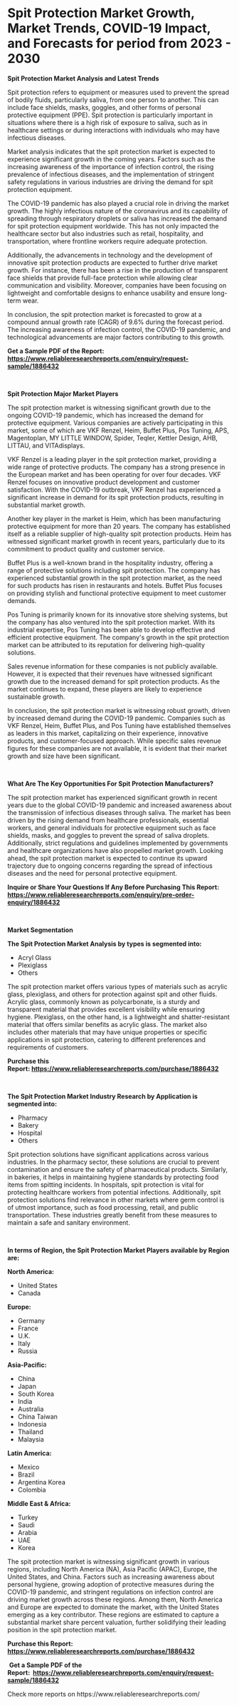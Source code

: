 <p><h1>Spit Protection Market Growth, Market Trends, COVID-19 Impact, and Forecasts for period from 2023 - 2030</h1></p><p><strong>Spit Protection Market Analysis and Latest Trends</strong></p>
<p><p>Spit protection refers to equipment or measures used to prevent the spread of bodily fluids, particularly saliva, from one person to another. This can include face shields, masks, goggles, and other forms of personal protective equipment (PPE). Spit protection is particularly important in situations where there is a high risk of exposure to saliva, such as in healthcare settings or during interactions with individuals who may have infectious diseases.</p><p>Market analysis indicates that the spit protection market is expected to experience significant growth in the coming years. Factors such as the increasing awareness of the importance of infection control, the rising prevalence of infectious diseases, and the implementation of stringent safety regulations in various industries are driving the demand for spit protection equipment.</p><p>The COVID-19 pandemic has also played a crucial role in driving the market growth. The highly infectious nature of the coronavirus and its capability of spreading through respiratory droplets or saliva has increased the demand for spit protection equipment worldwide. This has not only impacted the healthcare sector but also industries such as retail, hospitality, and transportation, where frontline workers require adequate protection.</p><p>Additionally, the advancements in technology and the development of innovative spit protection products are expected to further drive market growth. For instance, there has been a rise in the production of transparent face shields that provide full-face protection while allowing clear communication and visibility. Moreover, companies have been focusing on lightweight and comfortable designs to enhance usability and ensure long-term wear.</p><p>In conclusion, the spit protection market is forecasted to grow at a compound annual growth rate (CAGR) of 9.6% during the forecast period. The increasing awareness of infection control, the COVID-19 pandemic, and technological advancements are major factors contributing to this growth.</p></p>
<p><strong>Get a Sample PDF of the Report:&nbsp; <a href="https://www.reliableresearchreports.com/enquiry/request-sample/1886432">https://www.reliableresearchreports.com/enquiry/request-sample/1886432</a></strong></p>
<p>&nbsp;</p>
<p><strong>Spit Protection Major Market Players</strong></p>
<p><p>The spit protection market is witnessing significant growth due to the ongoing COVID-19 pandemic, which has increased the demand for protective equipment. Various companies are actively participating in this market, some of which are VKF Renzel, Heim, Buffet Plus, Pos Tuning, APS, Magentoplan, MY LITTLE WINDOW, Spider, Teqler, Kettler Design, AHB, LITTAU, and VITAdisplays.</p><p>VKF Renzel is a leading player in the spit protection market, providing a wide range of protective products. The company has a strong presence in the European market and has been operating for over four decades. VKF Renzel focuses on innovative product development and customer satisfaction. With the COVID-19 outbreak, VKF Renzel has experienced a significant increase in demand for its spit protection products, resulting in substantial market growth.</p><p>Another key player in the market is Heim, which has been manufacturing protective equipment for more than 20 years. The company has established itself as a reliable supplier of high-quality spit protection products. Heim has witnessed significant market growth in recent years, particularly due to its commitment to product quality and customer service.</p><p>Buffet Plus is a well-known brand in the hospitality industry, offering a range of protective solutions including spit protection. The company has experienced substantial growth in the spit protection market, as the need for such products has risen in restaurants and hotels. Buffet Plus focuses on providing stylish and functional protective equipment to meet customer demands.</p><p>Pos Tuning is primarily known for its innovative store shelving systems, but the company has also ventured into the spit protection market. With its industrial expertise, Pos Tuning has been able to develop effective and efficient protective equipment. The company's growth in the spit protection market can be attributed to its reputation for delivering high-quality solutions.</p><p>Sales revenue information for these companies is not publicly available. However, it is expected that their revenues have witnessed significant growth due to the increased demand for spit protection products. As the market continues to expand, these players are likely to experience sustainable growth.</p><p>In conclusion, the spit protection market is witnessing robust growth, driven by increased demand during the COVID-19 pandemic. Companies such as VKF Renzel, Heim, Buffet Plus, and Pos Tuning have established themselves as leaders in this market, capitalizing on their experience, innovative products, and customer-focused approach. While specific sales revenue figures for these companies are not available, it is evident that their market growth and size have been significant.</p></p>
<p>&nbsp;</p>
<p><strong>What Are The Key Opportunities For Spit Protection Manufacturers?</strong></p>
<p><p>The spit protection market has experienced significant growth in recent years due to the global COVID-19 pandemic and increased awareness about the transmission of infectious diseases through saliva. The market has been driven by the rising demand from healthcare professionals, essential workers, and general individuals for protective equipment such as face shields, masks, and goggles to prevent the spread of saliva droplets. Additionally, strict regulations and guidelines implemented by governments and healthcare organizations have also propelled market growth. Looking ahead, the spit protection market is expected to continue its upward trajectory due to ongoing concerns regarding the spread of infectious diseases and the need for personal protective equipment.</p></p>
<p><strong>Inquire or Share Your Questions If Any Before Purchasing This Report: <a href="https://www.reliableresearchreports.com/enquiry/pre-order-enquiry/1886432">https://www.reliableresearchreports.com/enquiry/pre-order-enquiry/1886432</a></strong></p>
<p>&nbsp;</p>
<p><strong>Market Segmentation</strong></p>
<p><strong>The Spit Protection Market Analysis by types is segmented into:</strong></p>
<p><ul><li>Acryl Glass</li><li>Plexiglass</li><li>Others</li></ul></p>
<p><p>The spit protection market offers various types of materials such as acrylic glass, plexiglass, and others for protection against spit and other fluids. Acrylic glass, commonly known as polycarbonate, is a sturdy and transparent material that provides excellent visibility while ensuring hygiene. Plexiglass, on the other hand, is a lightweight and shatter-resistant material that offers similar benefits as acrylic glass. The market also includes other materials that may have unique properties or specific applications in spit protection, catering to different preferences and requirements of customers.</p></p>
<p><strong>Purchase this Report:&nbsp;<a href="https://www.reliableresearchreports.com/purchase/1886432">https://www.reliableresearchreports.com/purchase/1886432</a></strong></p>
<p>&nbsp;</p>
<p><strong>The Spit Protection Market Industry Research by Application is segmented into:</strong></p>
<p><ul><li>Pharmacy</li><li>Bakery</li><li>Hospital</li><li>Others</li></ul></p>
<p><p>Spit protection solutions have significant applications across various industries. In the pharmacy sector, these solutions are crucial to prevent contamination and ensure the safety of pharmaceutical products. Similarly, in bakeries, it helps in maintaining hygiene standards by protecting food items from spitting incidents. In hospitals, spit protection is vital for protecting healthcare workers from potential infections. Additionally, spit protection solutions find relevance in other markets where germ control is of utmost importance, such as food processing, retail, and public transportation. These industries greatly benefit from these measures to maintain a safe and sanitary environment.</p></p>
<p>&nbsp;</p>
<p><strong>In terms of Region, the Spit Protection Market Players available by Region are:</strong></p>
<p>
    <p> <strong> North America: </strong>
        <ul>
            <li>United States</li>
            <li>Canada</li>
        </ul>
        </p> 
    <p> <strong> Europe: </strong>
        <ul>
            <li>Germany</li>
            <li>France</li>
            <li>U.K.</li>
            <li>Italy</li>
            <li>Russia</li>
        </ul>
        </p> 
    <p> <strong> Asia-Pacific: </strong>
        <ul>
            <li>China</li>
            <li>Japan</li>
            <li>South Korea</li>
            <li>India</li>
            <li>Australia</li>
            <li>China Taiwan</li>
            <li>Indonesia</li>
            <li>Thailand</li>
            <li>Malaysia</li>
        </ul>
        </p> 
    <p> <strong> Latin America: </strong>
        <ul>
            <li>Mexico</li>
            <li>Brazil</li>
            <li>Argentina Korea</li>
            <li>Colombia</li>
        </ul>
        </p> 
    <p> <strong> Middle East & Africa: </strong>
        <ul>
            <li>Turkey</li>
            <li>Saudi</li>
            <li>Arabia</li>
            <li>UAE</li>
            <li>Korea</li>
        </ul>
    </p>
    </p>
<p><p>The spit protection market is witnessing significant growth in various regions, including North America (NA), Asia Pacific (APAC), Europe, the United States, and China. Factors such as increasing awareness about personal hygiene, growing adoption of protective measures during the COVID-19 pandemic, and stringent regulations on infection control are driving market growth across these regions. Among them, North America and Europe are expected to dominate the market, with the United States emerging as a key contributor. These regions are estimated to capture a substantial market share percent valuation, further solidifying their leading position in the spit protection market.</p></p>
<p><strong>Purchase this Report: <a href="https://www.reliableresearchreports.com/purchase/1886432">https://www.reliableresearchreports.com/purchase/1886432</a></strong></p>
<p>&nbsp;<strong>Get a Sample PDF of the Report:&nbsp;&nbsp;<a href="https://www.reliableresearchreports.com/enquiry/request-sample/1886432">https://www.reliableresearchreports.com/enquiry/request-sample/1886432</a></strong></p>
<p><strong></strong></p>
<p>Check more reports on https://www.reliableresearchreports.com/</p>